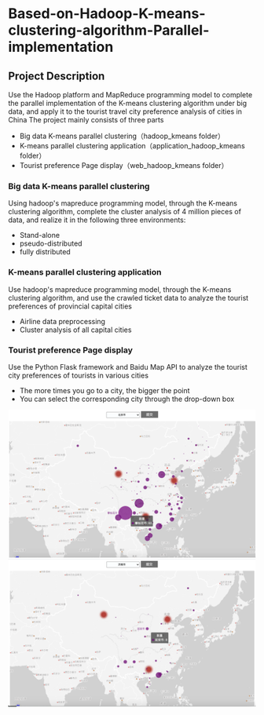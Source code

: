 # Based-on-Hadoop-K-means-clustering-algorithm-Parallel-implementation

## Project Description
Use the Hadoop platform and MapReduce programming model to complete the parallel implementation of the K-means clustering algorithm under big data, and apply it to the tourist travel city preference analysis of cities in China
The project mainly consists of three parts
- Big data K-means parallel clustering（hadoop_kmeans folder）
- K-means parallel clustering application（application_hadoop_kmeans folder）
- Tourist preference Page display（web_hadoop_kmeans folder）

###  Big data K-means parallel clustering
Using hadoop's mapreduce programming model, through the K-means clustering algorithm, complete the cluster analysis of 4 million pieces of data, and realize it in the following three environments:
- Stand-alone
- pseudo-distributed
- fully distributed
### K-means parallel clustering application
Use hadoop's mapreduce programming model, through the K-means clustering algorithm, and use the crawled ticket data to analyze the tourist preferences of provincial capital cities
- Airline data preprocessing
- Cluster analysis of all capital cities
### Tourist preference Page display
Use the Python Flask framework and Baidu Map API to analyze the tourist city preferences of tourists in various cities
- The more times you go to a city, the bigger the point
- You can select the corresponding city through the drop-down box

![show_BeiJing](img/show1.png)
![show2_JiNan](img/show2.png)